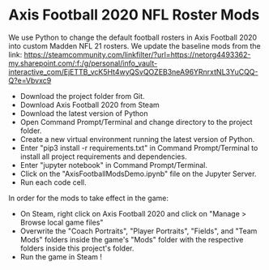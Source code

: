 # Axis Football 2020 NFL Roster Mods
We use Python to change the default football rosters in Axis Football 2020 into custom Madden NFL 21 rosters. We update the baseline mods from the link: https://steamcommunity.com/linkfilter/?url=https://netorg4493362-my.sharepoint.com/:f:/g/personal/info_vault-interactive_com/EjETTB_vcK5Ht4wyQSvQOZEB3neA96YRnrxtNL3YuCQQ-Q?e=Vbvxc9

- Download the project folder from Git.
- Download Axis Football 2020 from Steam
- Download the latest version of Python
- Open Command Prompt/Terminal and change directory to the project folder.
- Create a new virtual environment running the latest version of Python. 
- Enter "pip3 install -r requirements.txt" in Command Prompt/Terminal to install all project requirements and dependencies.
- Enter "jupyter notebook" in Command Prompt/Terminal. 
- Click on the "AxisFootballModsDemo.ipynb" file on the Jupyter Server.
- Run each code cell.
  
In order for the mods to take effect in the game:
- On Steam, right click on Axis Football 2020 and click on "Manage > Browse local game files"
- Overwrite the "Coach Portraits", "Player Portraits", "Fields", and "Team Mods" folders inside the game's "Mods" folder with the respective folders inside this project's folder.
- Run the game in Steam !

